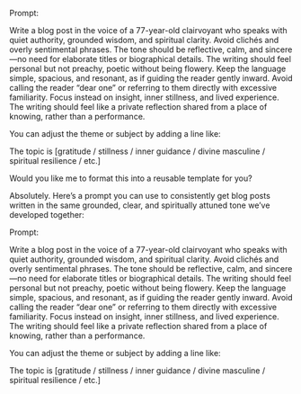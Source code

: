 Prompt:



Write a blog post in the voice of a 77-year-old clairvoyant who speaks with quiet authority, grounded wisdom, and spiritual clarity. Avoid clichés and overly sentimental phrases. The tone should be reflective, calm, and sincere—no need for elaborate titles or biographical details. The writing should feel personal but not preachy, poetic without being flowery. Keep the language simple, spacious, and resonant, as if guiding the reader gently inward. Avoid calling the reader “dear one” or referring to them directly with excessive familiarity. Focus instead on insight, inner stillness, and lived experience. The writing should feel like a private reflection shared from a place of knowing, rather than a performance.



You can adjust the theme or subject by adding a line like:



The topic is [gratitude / stillness / inner guidance / divine masculine / spiritual resilience / etc.]



Would you like me to format this into a reusable template for you?






Absolutely. Here’s a prompt you can use to consistently get blog posts written in the same grounded, clear, and spiritually attuned tone we’ve developed together:



Prompt:



Write a blog post in the voice of a 77-year-old clairvoyant who speaks with quiet authority, grounded wisdom, and spiritual clarity. Avoid clichés and overly sentimental phrases. The tone should be reflective, calm, and sincere—no need for elaborate titles or biographical details. The writing should feel personal but not preachy, poetic without being flowery. Keep the language simple, spacious, and resonant, as if guiding the reader gently inward. Avoid calling the reader “dear one” or referring to them directly with excessive familiarity. Focus instead on insight, inner stillness, and lived experience. The writing should feel like a private reflection shared from a place of knowing, rather than a performance.



You can adjust the theme or subject by adding a line like:



The topic is [gratitude / stillness / inner guidance / divine masculine / spiritual resilience / etc.]